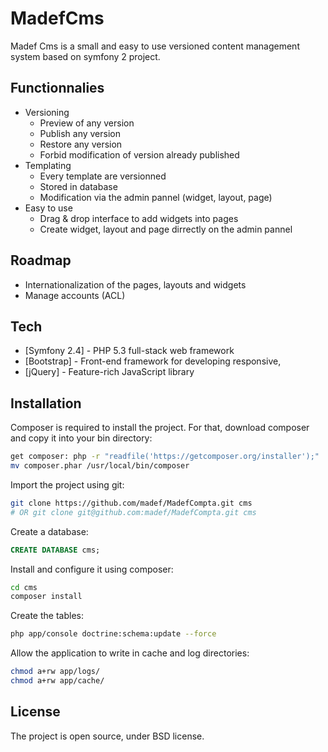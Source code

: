 MadefCms
=========

Madef Cms is a small and easy to use versioned content management system based on symfony 2 project.

Functionnalies
-----------

  - Versioning
    - Preview of any version
    - Publish any version
    - Restore any version
    - Forbid modification of version already published
  - Templating
    - Every template are versionned
    - Stored in database
    - Modification via the admin pannel (widget, layout, page)
  - Easy to use
    - Drag & drop interface to add widgets into pages
    - Create widget, layout and page dirrectly on the admin pannel

Roadmap
-----------
  - Internationalization of the pages, layouts and widgets
  - Manage accounts (ACL)

Tech
-----------

* [Symfony 2.4] - PHP 5.3 full-stack web framework
* [Bootstrap] - Front-end framework for developing responsive,
* [jQuery] - Feature-rich JavaScript library

Installation
--------------

Composer is required to install the project. For that, download composer and copy it into your bin directory:
```sh
get composer: php -r "readfile('https://getcomposer.org/installer');" | php
mv composer.phar /usr/local/bin/composer
```

Import the project using git:
```sh
git clone https://github.com/madef/MadefCompta.git cms
# OR git clone git@github.com:madef/MadefCompta.git cms
```

Create a database:
```sql
CREATE DATABASE cms;
```

Install and configure it using composer:
```sh
cd cms
composer install
```

Create the tables:
```sh
php app/console doctrine:schema:update --force
```

Allow the application to write in cache and log directories:
```sh
chmod a+rw app/logs/
chmod a+rw app/cache/
```


License
----

The project is open source, under BSD license.

